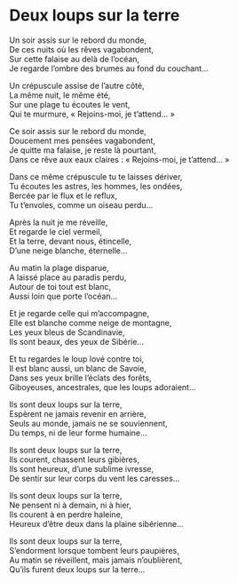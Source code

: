 # Deux loups sur la terre  
  
Un soir assis sur le rebord du monde,  
De ces nuits où les rêves vagabondent,   
Sur cette falaise au delà de l’océan,  
Je regarde l’ombre des brumes au fond du couchant…  
  
Un crépuscule assise de l’autre côté,   
La même nuit, le même été,  
Sur une plage tu écoutes le vent,  
Qui te murmure, « Rejoins-moi, je t’attend… »  
  
Ce soir assis sur le rebord du monde,  
Doucement mes pensées vagabondent,  
Je quitte ma falaise, je reste là pourtant,   
Dans ce rêve aux eaux claires : « Rejoins-moi, je t’attend… »  
  
Dans ce même crépuscule tu te laisses dériver,  
Tu écoutes les astres, les hommes, les ondées,  
Bercée par le flux et le reflux,   
Tu t’envoles, comme un oiseau perdu…  
  
Après la nuit je me réveille,  
Et regarde le ciel vermeil,  
Et la terre, devant nous, étincelle,  
D’une neige blanche, éternelle…  
  
Au matin la plage disparue,  
A laissé place au paradis perdu,  
Autour de toi tout est blanc,  
Aussi loin que porte l’océan…  
  
Et je regarde celle qui m’accompagne,  
Elle est blanche comme neige de montagne,  
Les yeux bleus de Scandinavie,  
Ils sont beaux, des yeux de Sibérie…  
  
Et tu regardes le loup lové contre toi,  
Il est blanc aussi, un blanc de Savoie,   
Dans ses yeux brille l’éclats des forêts,   
Giboyeuses, ancestrales, que les loups adoraient…  
  
Ils sont deux loups sur la terre,   
Espèrent ne jamais revenir en arrière,  
Seuls au monde, jamais ne se souviennent,   
Du temps, ni de leur forme humaine…  
  
Ils sont deux loups sur la terre,  
Ils courent, chassent leurs gibières,   
Ils sont heureux, d’une sublime ivresse,  
De sentir sur leur corps du vent les caresses…  
  
Ils sont deux loups sur la terre,  
Ne pensent ni à demain, ni à hier,  
Ils courent à en perdre haleine,   
Heureux d’être deux dans la plaine sibérienne…  
  
Ils sont deux loups sur la terre,   
S’endorment lorsque tombent leurs paupières,  
Au matin se réveillent, mais jamais n’oublièrent,   
Qu’ils furent deux loups sur la terre…